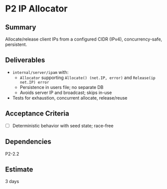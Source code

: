 # P2 IP Allocator

## Summary
Allocate/release client IPs from a configured CIDR (IPv4), concurrency-safe, persistent.

## Deliverables
- `internal/server/ipam` with:
  - `Allocator` supporting `Allocate() (net.IP, error)` and `Release(ip net.IP) error`
  - Persistence in users file; no separate DB
  - Avoids server IP and broadcast; skips in-use
- Tests for exhaustion, concurrent allocate, release/reuse

## Acceptance Criteria
- [ ] Deterministic behavior with seed state; race-free

## Dependencies
P2-2.2

## Estimate
3 days


